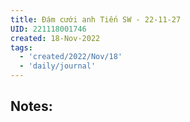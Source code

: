 ```yaml
---
title: Đám cưới anh Tiến SW - 22-11-27
UID: 221118001746
created: 18-Nov-2022
tags:
  - 'created/2022/Nov/18'
  - 'daily/journal'
---
```

## Notes:


